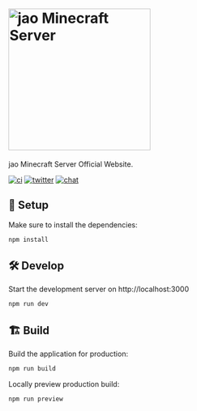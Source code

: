<h1>
  <picture>
    <source media="(prefers-color-scheme: dark)" srcset="https://user-images.githubusercontent.com/23224932/203540741-cdb278ab-a79f-43c3-93ab-46a9399700e9.png" sizes="(max-width:280px) 100vw, 280px" />
    <source media="(prefers-color-scheme: light)" srcset="https://user-images.githubusercontent.com/23224932/203540592-b8f03ea1-0370-457e-85fd-d02d63ae75d1.png" sizes="(max-width:280px) 100vw, 280px" />
    <img alt="jao Minecraft Server" src="https://user-images.githubusercontent.com/23224932/203540592-b8f03ea1-0370-457e-85fd-d02d63ae75d1.png" width="280" />
  </picture>
</h1>

jao Minecraft Server Official Website.

[![ci](https://github.com/jaoafa/jaoweb4/actions/workflows/ci.yml/badge.svg)](https://github.com/jaoafa/jaoweb4/actions/workflows/ci.yml)
[![twitter](https://img.shields.io/badge/twitter-@jaoafa-blue?logo=twitter)](https://twitter.com/jaoafa)
[![chat](https://img.shields.io/discord/597378876556967936?logo=discord)](http://discord.gg/zEGrApgGfB)

## 🚀 Setup

Make sure to install the dependencies:

```bash
npm install
```

## 🛠 Develop
Start the development server on http://localhost:3000

```bash
npm run dev
```

## 🏗 Build

Build the application for production:

```bash
npm run build
```

Locally preview production build:

```bash
npm run preview
```
